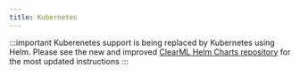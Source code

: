 ```yaml
---
title: Kubernetes
---
```


:::important
Kuberenetes support is being replaced by Kubernetes using Helm. Please see the new and improved [ClearML Helm Charts repository](https://github.com/allegroai/clearml-helm-charts) 
for the most updated instructions
:::

